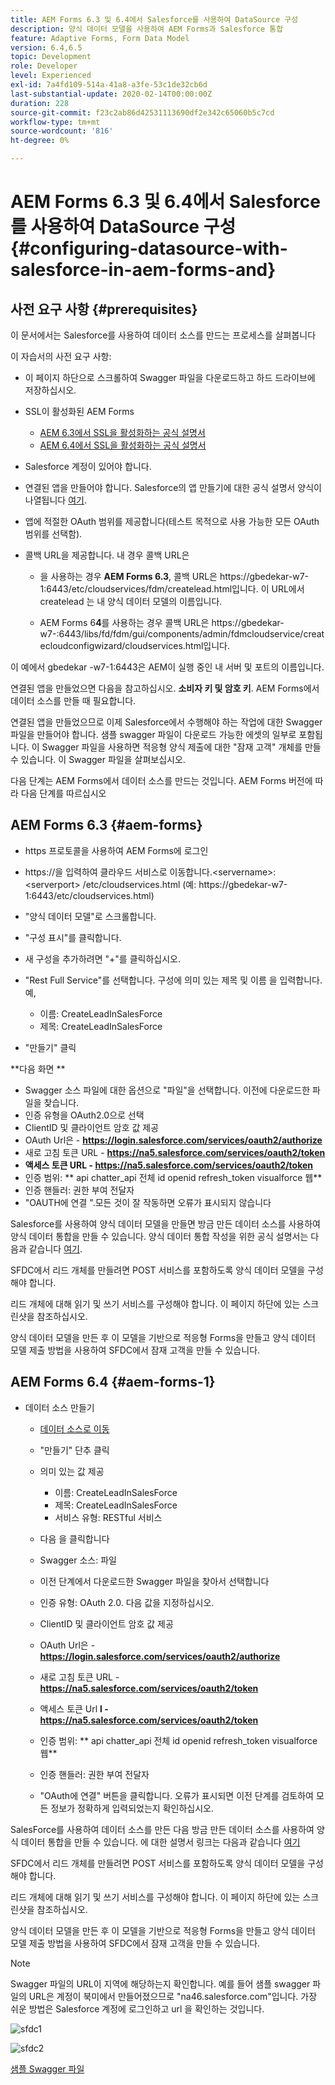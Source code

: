 ```yaml
---
title: AEM Forms 6.3 및 6.4에서 Salesforce를 사용하여 DataSource 구성
description: 양식 데이터 모델을 사용하여 AEM Forms과 Salesforce 통합
feature: Adaptive Forms, Form Data Model
version: 6.4,6.5
topic: Development
role: Developer
level: Experienced
exl-id: 7a4fd109-514a-41a8-a3fe-53c1de32cb6d
last-substantial-update: 2020-02-14T00:00:00Z
duration: 228
source-git-commit: f23c2ab86d42531113690df2e342c65060b5c7cd
workflow-type: tm+mt
source-wordcount: '816'
ht-degree: 0%

---
```


# AEM Forms 6.3 및 6.4에서 Salesforce를 사용하여 DataSource 구성{#configuring-datasource-with-salesforce-in-aem-forms-and}

## 사전 요구 사항 {#prerequisites}

이 문서에서는 Salesforce를 사용하여 데이터 소스를 만드는 프로세스를 살펴봅니다

이 자습서의 사전 요구 사항:

* 이 페이지 하단으로 스크롤하여 Swagger 파일을 다운로드하고 하드 드라이브에 저장하십시오.
* SSL이 활성화된 AEM Forms

   * [AEM 6.3에서 SSL을 활성화하는 공식 설명서](https://helpx.adobe.com/experience-manager/6-3/sites/administering/using/ssl-by-default.html)
   * [AEM 6.4에서 SSL을 활성화하는 공식 설명서](https://helpx.adobe.com/experience-manager/6-4/sites/administering/using/ssl-by-default.html)

* Salesforce 계정이 있어야 합니다.
* 연결된 앱을 만들어야 합니다. Salesforce의 앱 만들기에 대한 공식 설명서 양식이 나열됩니다 [여기](https://help.salesforce.com/articleView?id=connected_app_create.htm&amp;type=0).
* 앱에 적절한 OAuth 범위를 제공합니다(테스트 목적으로 사용 가능한 모든 OAuth 범위를 선택함).
* 콜백 URL을 제공합니다. 내 경우 콜백 URL은

   * 을 사용하는 경우 **AEM Forms 6.3**, 콜백 URL은 https://gbedekar-w7-1:6443/etc/cloudservices/fdm/createlead.html입니다. 이 URL에서 createlead 는 내 양식 데이터 모델의 이름입니다.

   * AEM Forms 6**4**를 사용하는 경우 콜백 URL은 https://gbedekar-w7-:6443/libs/fd/fdm/gui/components/admin/fdmcloudservice/createcloudconfigwizard/cloudservices.html입니다.

이 예에서 gbedekar -w7-1:6443은 AEM이 실행 중인 내 서버 및 포트의 이름입니다.

연결된 앱을 만들었으면 다음을 참고하십시오. **소비자 키 및 암호 키**. AEM Forms에서 데이터 소스를 만들 때 필요합니다.

연결된 앱을 만들었으므로 이제 Salesforce에서 수행해야 하는 작업에 대한 Swagger 파일을 만들어야 합니다. 샘플 swagger 파일이 다운로드 가능한 에셋의 일부로 포함됩니다. 이 Swagger 파일을 사용하면 적응형 양식 제출에 대한 &quot;잠재 고객&quot; 개체를 만들 수 있습니다. 이 Swagger 파일을 살펴보십시오.

다음 단계는 AEM Forms에서 데이터 소스를 만드는 것입니다. AEM Forms 버전에 따라 다음 단계를 따르십시오

## AEM Forms 6.3 {#aem-forms}

* https 프로토콜을 사용하여 AEM Forms에 로그인
* https://을 입력하여 클라우드 서비스로 이동합니다.&lt;servername>:&lt;serverport> /etc/cloudservices.html (예: https://gbedekar-w7-1:6443/etc/cloudservices.html)
* &quot;양식 데이터 모델&quot;로 스크롤합니다.
* &quot;구성 표시&quot;를 클릭합니다.
* 새 구성을 추가하려면 &quot;+&quot;를 클릭하십시오.
* &quot;Rest Full Service&quot;를 선택합니다. 구성에 의미 있는 제목 및 이름 을 입력합니다. 예,

   * 이름: CreateLeadInSalesForce
   * 제목: CreateLeadInSalesForce

* &quot;만들기&quot; 클릭

**다음 화면 **

* Swagger 소스 파일에 대한 옵션으로 &quot;파일&quot;을 선택합니다. 이전에 다운로드한 파일을 찾습니다.
* 인증 유형을 OAuth2.0으로 선택
* ClientID 및 클라이언트 암호 값 제공
* OAuth Url은 - **https://login.salesforce.com/services/oauth2/authorize**
* 새로 고침 토큰 URL - **https://na5.salesforce.com/services/oauth2/token**
* **액세스 토큰 URL - https://na5.salesforce.com/services/oauth2/token**
* 인증 범위: ** api chatter_api 전체 id openid refresh_token visualforce 웹**
* 인증 핸들러: 권한 부여 전달자
* &quot;OAUTH에 연결 &quot;.모든 것이 잘 작동하면 오류가 표시되지 않습니다

Salesforce를 사용하여 양식 데이터 모델을 만들면 방금 만든 데이터 소스를 사용하여 양식 데이터 통합을 만들 수 있습니다. 양식 데이터 통합 작성을 위한 공식 설명서는 다음과 같습니다 [여기](https://helpx.adobe.com/aem-forms/6-3/data-integration.html).

SFDC에서 리드 개체를 만들려면 POST 서비스를 포함하도록 양식 데이터 모델을 구성해야 합니다.

리드 개체에 대해 읽기 및 쓰기 서비스를 구성해야 합니다. 이 페이지 하단에 있는 스크린샷을 참조하십시오.

양식 데이터 모델을 만든 후 이 모델을 기반으로 적응형 Forms을 만들고 양식 데이터 모델 제출 방법을 사용하여 SFDC에서 잠재 고객을 만들 수 있습니다.

## AEM Forms 6.4 {#aem-forms-1}

* 데이터 소스 만들기

   * [데이터 소스로 이동](http://localhost:4502/libs/fd/fdm/gui/components/admin/fdmcloudservice/fdm.html/conf/global)

   * &quot;만들기&quot; 단추 클릭
   * 의미 있는 값 제공

      * 이름: CreateLeadInSalesForce
      * 제목: CreateLeadInSalesForce
      * 서비스 유형: RESTful 서비스

   * 다음 을 클릭합니다
   * Swagger 소스: 파일
   * 이전 단계에서 다운로드한 Swagger 파일을 찾아서 선택합니다
   * 인증 유형: OAuth 2.0. 다음 값을 지정하십시오.
   * ClientID 및 클라이언트 암호 값 제공
   * OAuth Url은 - **https://login.salesforce.com/services/oauth2/authorize**
   * 새로 고침 토큰 URL - **https://na5.salesforce.com/services/oauth2/token**
   * 액세스 토큰 Url **l - https://na5.salesforce.com/services/oauth2/token**
   * 인증 범위: ** api chatter_api 전체 id openid refresh_token visualforce 웹**
   * 인증 핸들러: 권한 부여 전달자
   * &quot;OAuth에 연결&quot; 버튼을 클릭합니다. 오류가 표시되면 이전 단계를 검토하여 모든 정보가 정확하게 입력되었는지 확인하십시오.

SalesForce를 사용하여 데이터 소스를 만든 다음 방금 만든 데이터 소스를 사용하여 양식 데이터 통합을 만들 수 있습니다. 에 대한 설명서 링크는 다음과 같습니다 [여기](https://helpx.adobe.com/experience-manager/6-4/forms/using/create-form-data-models.html)

SFDC에서 리드 개체를 만들려면 POST 서비스를 포함하도록 양식 데이터 모델을 구성해야 합니다.

리드 개체에 대해 읽기 및 쓰기 서비스를 구성해야 합니다. 이 페이지 하단에 있는 스크린샷을 참조하십시오.

양식 데이터 모델을 만든 후 이 모델을 기반으로 적응형 Forms을 만들고 양식 데이터 모델 제출 방법을 사용하여 SFDC에서 잠재 고객을 만들 수 있습니다.

>[!NOTE]
>
>Swagger 파일의 URL이 지역에 해당하는지 확인합니다. 예를 들어 샘플 swagger 파일의 URL은 계정이 북미에서 만들어졌으므로 &quot;na46.salesforce.com&quot;입니다. 가장 쉬운 방법은 Salesforce 계정에 로그인하고 url 을 확인하는 것입니다.

![sfdc1](assets/sfdc1.gif)

![sfdc2](assets/sfdc2.png)

[샘플 Swagger 파일](assets/swagger-sales-force-lead.json)
